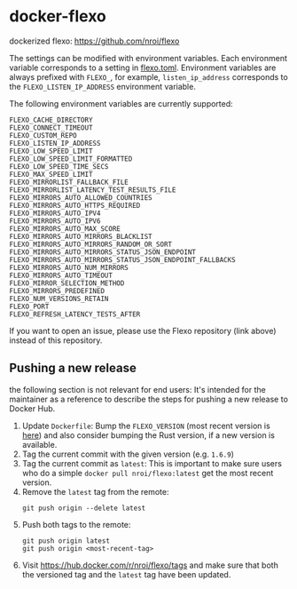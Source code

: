 # docker-flexo
dockerized flexo: https://github.com/nroi/flexo

The settings can be modified with environment variables. Each environment variable corresponds to a setting in [flexo.toml](https://github.com/nroi/flexo/blob/master/flexo/conf/flexo.toml). Environment variables are always prefixed with `FLEXO_`, for example, `listen_ip_address` corresponds to the `FLEXO_LISTEN_IP_ADDRESS` environment variable.

The following environment variables are currently supported:

```
FLEXO_CACHE_DIRECTORY
FLEXO_CONNECT_TIMEOUT
FLEXO_CUSTOM_REPO
FLEXO_LISTEN_IP_ADDRESS
FLEXO_LOW_SPEED_LIMIT
FLEXO_LOW_SPEED_LIMIT_FORMATTED
FLEXO_LOW_SPEED_TIME_SECS
FLEXO_MAX_SPEED_LIMIT
FLEXO_MIRRORLIST_FALLBACK_FILE
FLEXO_MIRRORLIST_LATENCY_TEST_RESULTS_FILE
FLEXO_MIRRORS_AUTO_ALLOWED_COUNTRIES
FLEXO_MIRRORS_AUTO_HTTPS_REQUIRED
FLEXO_MIRRORS_AUTO_IPV4
FLEXO_MIRRORS_AUTO_IPV6
FLEXO_MIRRORS_AUTO_MAX_SCORE
FLEXO_MIRRORS_AUTO_MIRRORS_BLACKLIST
FLEXO_MIRRORS_AUTO_MIRRORS_RANDOM_OR_SORT
FLEXO_MIRRORS_AUTO_MIRRORS_STATUS_JSON_ENDPOINT
FLEXO_MIRRORS_AUTO_MIRRORS_STATUS_JSON_ENDPOINT_FALLBACKS
FLEXO_MIRRORS_AUTO_NUM_MIRRORS
FLEXO_MIRRORS_AUTO_TIMEOUT
FLEXO_MIRROR_SELECTION_METHOD
FLEXO_MIRRORS_PREDEFINED
FLEXO_NUM_VERSIONS_RETAIN
FLEXO_PORT
FLEXO_REFRESH_LATENCY_TESTS_AFTER
```

If you want to open an issue, please use the Flexo repository (link above) instead of this repository.


## Pushing a new release

the following section is not relevant for end users: It's intended for the maintainer as a reference to describe
the steps for pushing a new release to Docker Hub.

1. Update `Dockerfile`: Bump the `FLEXO_VERSION` (most recent version is [here](https://github.com/nroi/flexo/tags))
   and also consider bumping the Rust version, if a new version is available.
2. Tag the current commit with the given version (e.g. `1.6.9`)
3. Tag the current commit as `latest`: This is important to make sure users who do a simple
   `docker pull nroi/flexo:latest` get the most recent version.
4. Remove the `latest` tag from the remote:
    ```
    git push origin --delete latest
    ```
5. Push both tags to the remote:
    ```
   git push origin latest
   git push origin <most-recent-tag>
   ```
6. Visit https://hub.docker.com/r/nroi/flexo/tags and make sure that both the versioned tag and the `latest` tag
   have been updated.
